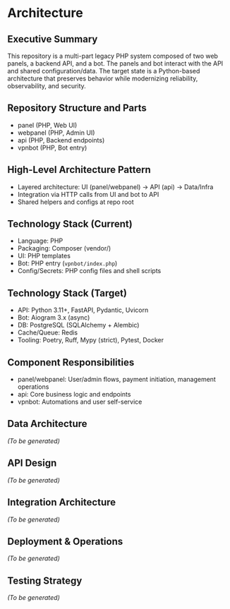 # Architecture

## Executive Summary
This repository is a multi-part legacy PHP system composed of two web panels, a backend API, and a bot. The panels and bot interact with the API and shared configuration/data. The target state is a Python-based architecture that preserves behavior while modernizing reliability, observability, and security.

## Repository Structure and Parts
- panel (PHP, Web UI)
- webpanel (PHP, Admin UI)
- api (PHP, Backend endpoints)
- vpnbot (PHP, Bot entry)

## High-Level Architecture Pattern
- Layered architecture: UI (panel/webpanel) → API (api) → Data/Infra
- Integration via HTTP calls from UI and bot to API
- Shared helpers and configs at repo root

## Technology Stack (Current)
- Language: PHP
- Packaging: Composer (vendor/)
- UI: PHP templates
- Bot: PHP entry (`vpnbot/index.php`)
- Config/Secrets: PHP config files and shell scripts

## Technology Stack (Target)
- API: Python 3.11+, FastAPI, Pydantic, Uvicorn
- Bot: Aiogram 3.x (async)
- DB: PostgreSQL (SQLAlchemy + Alembic)
- Cache/Queue: Redis
- Tooling: Poetry, Ruff, Mypy (strict), Pytest, Docker

## Component Responsibilities
- panel/webpanel: User/admin flows, payment initiation, management operations
- api: Core business logic and endpoints
- vpnbot: Automations and user self-service

## Data Architecture
_(To be generated)_

## API Design
_(To be generated)_

## Integration Architecture
_(To be generated)_

## Deployment & Operations
_(To be generated)_

## Testing Strategy
_(To be generated)_
